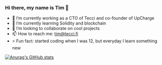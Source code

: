 ### Hi there, my name is Tim 👋

- 🔭 I’m currently working as a CTO of Tecci and co-founder of UpCharge
- 🌱 I’m currently learning Solidity and blockchain
- 👯 I’m looking to collaborate on cool projects
- 📫 How to reach me: tim@tecci.fi
- ⚡ Fun fact: started coding when I was 12, but everyday I learn something new

<!--
**timborovkov/timborovkov** is a ✨ _special_ ✨ repository because its `README.md` (this file) appears on your GitHub profile.

Here are some ideas to get you started:

- 🔭 I’m currently working on ...
- 🌱 I’m currently learning ...
- 👯 I’m looking to collaborate on ...
- 🤔 I’m looking for help with ...
- 💬 Ask me about ...
- 📫 How to reach me: ...
- 😄 Pronouns: ...
- ⚡ Fun fact: ...
-->

[![Anurag's GitHub stats](https://github-readme-stats.vercel.app/api?username=timborovkov)](https://github.com/anuraghazra/github-readme-stats)
